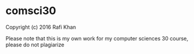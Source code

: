 # comsci30
Copyright (c) 2016 Rafi Khan

Please note that this is my own work for my computer sciences 30 course, please do not plagiarize